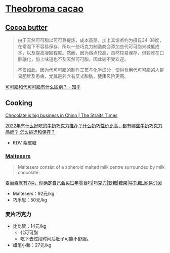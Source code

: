 # [Theobroma cacao](https://en.wikipedia.org/wiki/Theobroma_cacao)
## [Cocoa butter](https://en.wikipedia.org/wiki/Cocoa_butter)
> 由于天然可可脂以可可豆提炼，成本高昂，加上其熔点约为摄氏34-38度，在常温下不容易保存，所以一些巧克力制造商会添加些代可可脂来减低成本，以及提高凝固程度。然而，因为熔点较高，虽然较易保存，但较难在口腔融化，加上味道也不及天然可可脂，因此较不受欢迎。
> 
> 不仅如此，因为代可可脂的制作工艺与化学成分，使得食用代可可脂的人群易肥胖及患病，尤其是若含有反式脂肪，健康风险更高。

[可可脂和代可可脂有什么区别？ - 知乎](https://www.zhihu.com/question/364859938)

## Cooking
[Chocolate is big business in China | The Straits Times](https://www.straitstimes.com/lifestyle/food/chocolate-is-big-business-in-china)

[2022年有什么好吃的牛奶巧克力推荐？什么奶巧性价比高，都有哪些牛奶巧克力品牌？ 怎么挑选和保存？](https://www.zhihu.com/tardis/zm/art/369375940?source_id=1003)

- KDV 紫皮糖

### [Maltesers](https://en.wikipedia.org/wiki/Maltesers)
> Maltesers consist of a spheroid malted milk centre surrounded by milk chocolate.

[麦丽素就有7种，你确定自己会买过年零食吗|巧克力|软糖|糖果|牛轧糖\_网易订阅](https://www.163.com/dy/article/FB4UAI5F0517KQIU.html)

- Maltesers：92元/kg
- 巧乐思：50元/kg

### 麦片巧克力
- 比比赞：14元/kg
  - 代可可脂
  - 吃下去过段时间后肚子可能不舒服。
- 蜡笔小新：27元/kg